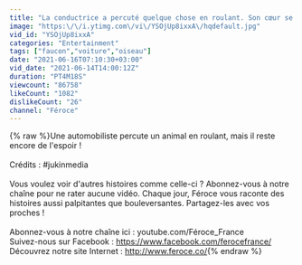 ```yaml
---
title: "La conductrice a percuté quelque chose en roulant. Son cœur se brise quand elle voit ce que c'est"
image: "https:\/\/i.ytimg.com\/vi\/YSOjUp8ixxA\/hqdefault.jpg"
vid_id: "YSOjUp8ixxA"
categories: "Entertainment"
tags: ["faucon","voiture","oiseau"]
date: "2021-06-16T07:10:30+03:00"
vid_date: "2021-06-14T14:00:12Z"
duration: "PT4M18S"
viewcount: "86758"
likeCount: "1082"
dislikeCount: "26"
channel: "Féroce"
---
```

{% raw %}Une automobiliste percute un animal en roulant, mais il reste encore de l'espoir !<br /><br />Crédits : #jukinmedia<br /><br />Vous voulez voir d'autres histoires comme celle-ci ? Abonnez-vous à notre chaîne pour ne rater aucune vidéo. Chaque jour, Féroce vous raconte des histoires aussi palpitantes que bouleversantes. Partagez-les avec vos proches ! <br /><br />Abonnez-vous à notre chaîne ici : youtube.com/Féroce_France<br />Suivez-nous sur Facebook : <a rel="nofollow" target="blank" href="https://www.facebook.com/ferocefrance/">https://www.facebook.com/ferocefrance/</a><br />Découvrez notre site Internet : <a rel="nofollow" target="blank" href="http://www.feroce.co/">http://www.feroce.co/</a>{% endraw %}
